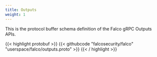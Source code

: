```yaml
---
title: Outputs
weight: 1
---
```


This is the protocol buffer schema definition of the Falco gRPC Outputs APIs.

{{< highlight protobuf >}}
{{< githubcode "falcosecurity/falco" "userspace/falco/outputs.proto" >}}
{{< / highlight >}}
